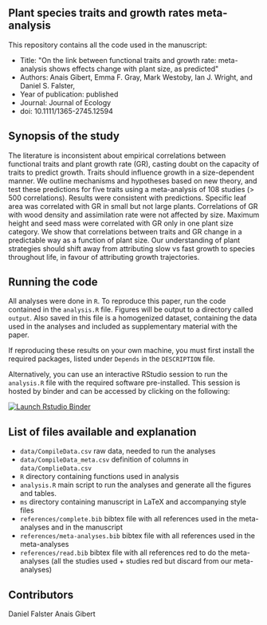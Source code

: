 Plant species traits and growth rates meta-analysis
--------

This repository contains all the code used in the manuscript:

* Title: "On the link between functional traits and growth rate: meta-analysis shows effects change with plant size, as predicted"
* Authors: Anais Gibert, Emma F. Gray, Mark Westoby,  Ian J. Wright, and Daniel S. Falster,
* Year of publication: published
* Journal: Journal of Ecology
* doi: 10.1111/1365-2745.12594

Synopsis of the study
--------
The literature is inconsistent about empirical correlations between functional traits and plant growth rate (GR), casting doubt on the capacity of traits to predict growth.
Traits should influence growth in a size-dependent manner. We outline mechanisms and hypotheses based on new theory, and test these predictions for five traits using a meta-analysis of 108 studies (> 500 correlations).
Results were consistent with predictions. Specific leaf area was correlated with GR in small but not large plants. Correlations of GR with wood density and assimilation rate were not affected by size. Maximum height and seed mass were correlated with GR only in one plant size category.
We show that correlations between traits and GR change in a predictable way as a function of plant size. Our understanding of plant strategies should shift away from attributing slow vs fast growth to species throughout life, in favour of attributing growth trajectories.

Running the code
--------

All analyses were done in `R`. To reproduce this paper, run the code contained in the `analysis.R` file. Figures will be output to a directory called `output`. Also saved in this file is a homogenized dataset, containing the data used in the analyses and included as supplementary material with the paper.

If reproducing these results on your own machine, you must first install the required packages, listed under `Depends` in the `DESCRIPTION` file. 

Alternatively, you can use an interactive RStudio session to run the `analysis.R` file with the required software pre-installed. This session is hosted by binder and can be accessed by clicking on the following:

[![Launch Rstudio Binder](http://mybinder.org/badge_logo.svg)](https://mybinder.org/v2/gh/dfalster/Growth_trait_metaanalysis/master?urlpath=rstudio)

List of files available and explanation
--------

- `data/CompileData.csv` raw data, needed to run the analyses
- `data/CompileData_meta.csv` definition of columns in `data/ComplieData.csv`
- `R` directory containing functions used in analysis
- `analysis.R` main script to run the analyses and generate all the figures and tables.
- `ms` directory containing manuscript in LaTeX and accompanying style files 
- `references/complete.bib` bibtex file with all references used in the meta-analyses and in the manuscript
- `references/meta-analyses.bib` bibtex file with all references used in the meta-analyses
- `references/read.bib` bibtex file with all references red to do the meta-analyses (all the studies used + studies red but discard from our meta-analyses)

Contributors
------------------------
Daniel Falster
Anais Gibert
